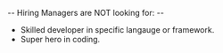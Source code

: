-- Hiring Managers are NOT looking for: --
- Skilled developer in specific langauge or framework.
- Super hero in coding.
